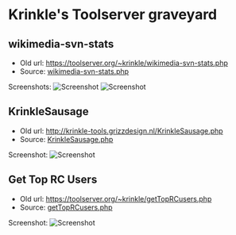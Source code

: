 # Krinkle's Toolserver graveyard

## wikimedia-svn-stats

* Old url: https://toolserver.org/~krinkle/wikimedia-svn-stats.php
* Source: [wikimedia-svn-stats.php](./wikimedia-svn-stats.php)

Screenshots:
![Screenshot](https://cloud.githubusercontent.com/assets/156867/3048135/83ea433c-e141-11e3-9d25-681bdb76fcba.png)
![Screenshot](https://cloud.githubusercontent.com/assets/156867/3048137/8be0c0f2-e141-11e3-8b72-b66024bd24c0.png)


## KrinkleSausage

* Old url: http://krinkle-tools.grizzdesign.nl/KrinkleSausage.php
* Source: [KrinkleSausage.php](./KrinkleSausage.php)

Screenshot:
![Screenshot](https://cloud.githubusercontent.com/assets/156867/3048133/6b981b92-e141-11e3-9c7d-8882651a918f.png)


## Get Top RC Users

* Old url: https://toolserver.org/~krinkle/getTopRCusers.php
* Source: [getTopRCusers.php](./getTopRCusers.php)

Screenshot:
![Screenshot](https://cloud.githubusercontent.com/assets/156867/3210496/f9f39488-eec6-11e3-8226-ebdf2af7f3cb.png)
